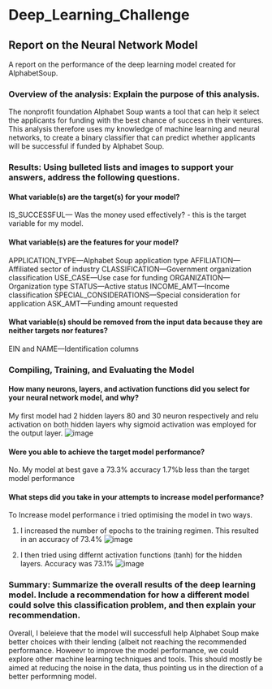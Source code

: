 # Deep_Learning_Challenge


## Report on the Neural Network Model
A report on the performance of the deep learning model created for AlphabetSoup.

### Overview of the analysis: Explain the purpose of this analysis.
The nonprofit foundation Alphabet Soup wants a tool that can help it select the applicants for funding with the best chance of success in their ventures. This analysis therefore uses my knowledge of machine learning and neural networks, to create a binary classifier that can predict whether applicants will be successful if funded by Alphabet Soup.


### Results: Using bulleted lists and images to support your answers, address the following questions.
#### What variable(s) are the target(s) for your model?
IS_SUCCESSFUL— Was the money used effectively? - this is the target variable for my model. 

#### What variable(s) are the features for your model?
APPLICATION_TYPE—Alphabet Soup application type
AFFILIATION—Affiliated sector of industry
CLASSIFICATION—Government organization classification
USE_CASE—Use case for funding
ORGANIZATION—Organization type
STATUS—Active status
INCOME_AMT—Income classification
SPECIAL_CONSIDERATIONS—Special consideration for application
ASK_AMT—Funding amount requested

#### What variable(s) should be removed from the input data because they are neither targets nor features?
EIN and NAME—Identification columns 

### Compiling, Training, and Evaluating the Model
#### How many neurons, layers, and activation functions did you select for your neural network model, and why?
My first model had 2 hidden layers 80 and 30 neuron respectively and relu activation on both hidden layers why sigmoid activation was employed for the output layer. 
![image](https://user-images.githubusercontent.com/99673859/183852849-4632b8a6-8651-4149-bb36-618b6088f851.png)

#### Were you able to achieve the target model performance?
No. My model at best gave a 73.3% accuracy 1.7%b less than the target model performance

#### What steps did you take in your attempts to increase model performance?
To Increase model performance i tried optimising the model in two ways. 
1) I increased the number of epochs to the training regimen. This resulted in an accuracy of 73.4%
![image](https://user-images.githubusercontent.com/99673859/183852557-157a5b83-86f7-4c88-9c14-8ce5c3bf2e17.png)

2) I then tried using differnt activation functions (tanh) for the hidden layers. Accuracy was 73.1%
![image](https://user-images.githubusercontent.com/99673859/183852391-19eac528-7970-4f74-abad-7b566b60932b.png)


### Summary: Summarize the overall results of the deep learning model. Include a recommendation for how a different model could solve this classification problem, and then explain your recommendation.
Overall, I beleieve that the model will successfull help Alphabet Soup make better choices with their lending (albeit not reaching the recommended performance. Howeevr to improve the model performance, we could explore other machine learning techniques and tools. This should mostly be aimed at reducing the noise in the data, thus pointing us in the direction of a better performning model.
